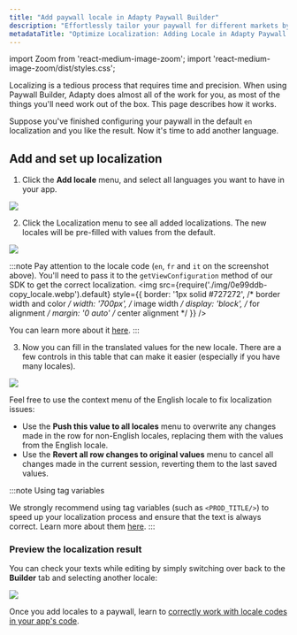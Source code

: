 ```yaml
---
title: "Add paywall locale in Adapty Paywall Builder"
description: "Effortlessly tailor your paywall for different markets by integrating locales within Adapty Paywall Builder. Learn how to enhance global reach and cater to specific regional needs"
metadataTitle: "Optimize Localization: Adding Locale in Adapty Paywall Builder"
---
```


import Zoom from 'react-medium-image-zoom';
import 'react-medium-image-zoom/dist/styles.css';

Localizing is a tedious process that requires time and precision. When using Paywall Builder, Adapty does almost all of the work for you, as most of the things you'll need work out of the box. This page describes how it works.

Suppose you've finished configuring your paywall in the default `en` localization and you like the result. Now it's time to add another language.

## Add and set up localization

1. Click the **Add locale** menu, and select all languages you want to have in your app.



<Zoom>
  <img src={require('./img/add_locale.webp').default}
  style={{
    border: '1px solid #727272', /* border width and color */
    width: '700px', /* image width */
    display: 'block', /* for alignment */
    margin: '0 auto' /* center alignment */
  }}
/>
</Zoom>

2. Click the Localization menu to see all added localizations. The new locales will be pre-filled with values from the default.

<Zoom>
  <img src={require('./img/localization.webp').default}
  style={{
    border: '1px solid #727272', /* border width and color */
    width: '700px', /* image width */
    display: 'block', /* for alignment */
    margin: '0 auto' /* center alignment */
  }}
/>
</Zoom>

:::note
Pay attention to the locale code (`en`, `fr` and `it` on the screenshot above). You'll need to pass it to the `getViewConfiguration` method of our SDK to get the correct localization.
<Zoom>
  <img src={require('./img/0e99ddb-copy_locale.webp').default}
  style={{
    border: '1px solid #727272', /* border width and color */
    width: '700px', /* image width */
    display: 'block', /* for alignment */
    margin: '0 auto' /* center alignment */
  }}
/>
</Zoom>

You can learn more about it [here](get-pb-paywalls).
:::

3. Now you can fill in the translated values for the new locale. There are a few controls in this table that can make it easier (especially if you have many locales).

   

<Zoom>
  <img src={require('./img/df4b331-locale_options.webp').default}
  style={{
    border: '1px solid #727272', /* border width and color */
    width: '700px', /* image width */
    display: 'block', /* for alignment */
    margin: '0 auto' /* center alignment */
  }}
/>
</Zoom>




   Feel free to use the context menu of the English locale to fix localization issues:

   - Use the **Push this value to all locales** menu to overwrite any changes made in the row for non-English locales, replacing them with the values from the English locale.
   - Use the **Revert all row changes to original values** menu to cancel all changes made in the current session, reverting them to the last saved values.

:::note
Using tag variables

We strongly recommend using tag variables (such as `<PROD_TITLE/>`) to speed up your localization process and ensure that the text is always correct. Learn more about them [here](paywall-builder-tag-variables).
:::

### Preview the localization result

You can check your texts while editing by simply switching over back to the **Builder** tab and selecting another locale:


<Zoom>
  <img src={require('./img/2b31427-choose_localization.webp').default}
  style={{
    border: '1px solid #727272', /* border width and color */
    width: '700px', /* image width */
    display: 'block', /* for alignment */
    margin: '0 auto' /* center alignment */
  }}
/>
</Zoom>





Once you add locales to a paywall, learn to [correctly work with locale codes in your app's code](localizations-and-locale-codes).